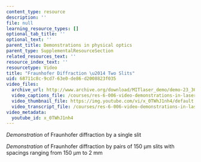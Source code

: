 ```yaml
---
content_type: resource
description: ''
file: null
learning_resource_types: []
optional_tab_title: ''
optional_text: ''
parent_title: Demonstrations in physical optics
parent_type: SupplementalResourceSection
related_resources_text: ''
resource_index_text: ''
resourcetype: Video
title: "Fraunhofer Diffraction \u2014 Two Slits"
uid: 68711c8c-9cd7-63e0-de86-d2008823f035
video_files:
  archive_url: http://www.archive.org/download/MITlaser_demo/demo-23_300k.mp4
  video_captions_file: /courses/res-6-006-video-demonstrations-in-lasers-and-optics-spring-2008/01cc6b02fdab5e0980b621f451b23aa6_x_0TWhJ1nh4.vtt
  video_thumbnail_file: https://img.youtube.com/vi/x_0TWhJ1nh4/default.jpg
  video_transcript_file: /courses/res-6-006-video-demonstrations-in-lasers-and-optics-spring-2008/6cb671bcf44ffd95ed086f15013b9bf9_x_0TWhJ1nh4.pdf
video_metadata:
  youtube_id: x_0TWhJ1nh4
---
```


_Demonstration_ of Fraunhofer diffraction by a single slit

_Demonstration_ of Fraunhofer diffraction by pairs of 150 μm slits with spacings ranging from 150 μm to 2 mm